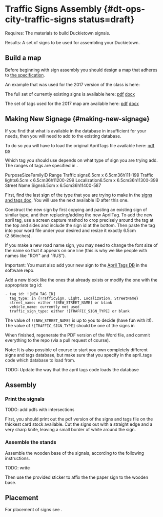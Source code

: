 # Traffic Signs Assembly {#dt-ops-city-traffic-signs status=draft}

<div class='requirements' markdown="1">

Requires: The materials to build Duckietown signals.

Results: A set of signs to be used for assembling your Duckietown.

</div>

## Build a map

Before beginning with sign assembly you should design a map that adheres to [the specification](#dt-ops-appearance-specifications).

An example that was used for the 2017 version of the class is here: [](+fall2017_info#fall2017-map)

The full set of currently existing signs is available here: [pdf](https://github.com/duckietown/Software/blob/master18/catkin_ws/src/20-indefinite-navigation/apriltags_ros/signs_and_tags/Signs_and_tags_V3.pdf) [docx](https://github.com/duckietown/Software/blob/master18/catkin_ws/src/20-indefinite-navigation/apriltags_ros/signs_and_tags/Signs_and_tags_V3.docx)

The set of tags used for the 2017 map are available here: [pdf](https://github.com/duckietown/Software/blob/master18/catkin_ws/src/20-indefinite-navigation/apriltags_ros/signs_and_tags/Signs_and_tags_2017.pdf) [docx](https://github.com/duckietown/Software/blob/master18/catkin_ws/src/20-indefinite-navigation/apriltags_ros/signs_and_tags/Signs_and_tags_2017.docx)


## Making New Signage {#making-new-signage}

If you find that what is available in the database in insufficient for your needs, then you will need to add to the existing database.


To do so you will have to load the original AprilTags file available here: [pdf](https://github.com/duckietown/Software/blob/master18/catkin_ws/src/20-indefinite-navigation/apriltags_ros/signs_and_tags/tag36h11.pdf) [ps](https://github.com/duckietown/Software/blob/master18/catkin_ws/src/20-indefinite-navigation/apriltags_ros/signs_and_tags/tag36h11.ps)


Which tag you should use depends on what type of sign you are trying add. The ranges of tags are specified in [](#tab:tag-ranges).

<col4 figure-id="tab:tag-ranges" figure-caption="April tag ID ranges">
    <span>Purpose</span><span>Size</span><span>Family</span><span>ID Range</span>
    <span>Traffic signs</span><span>6.5cm x 6.5cm</span><span>36h11</span><span>1-199</span>
    <span>Traffic lights</span><span>6.5cm x 6.5cm</span><span>36h11</span><span>200-299</span>
    <span>Localization</span><span>6.5cm x 6.5cm</span><span>36h11</span><span>300-399</span>
    <span>Street Name Signs</span><span>6.5cm x 6.5cm</span><span>36h11</span><span>400-587</span>

</col4>

First, find the last sign of the type that you are trying to make in the [signs and tags doc](https://github.com/duckietown/Software/blob/master18/catkin_ws/src/20-indefinite-navigation/apriltags_ros/signs_and_tags/Signs_and_tags_V3.docx). You will use the next available ID after this one.

Construct the new sign by first copying and pasting an existing sign of similar type, and then replacing/adding the new AprilTag. To add the new april tag, use a screen capture mathod to crop precisely around the tag at the top and sides and include the sign id at the bottom. Then paste the tag into your word file under your desired and resize it exactly 6.5cm (2.56inches).

If you make a new road name sign, you may need to change the font size of the name so that it appears on one line (this is why we like people with names like "ROY" and "RUS").

Important: You must also add your new sign to the [April Tags DB](https://github.com/duckietown/Software/blob/master18/catkin_ws/src/20-indefinite-navigation/apriltags_ros/signs_and_tags/apriltagsDB.yaml) in the software repo.

Add a new block like the ones that already exists or modify the one with the appropriate tag id:
```
- tag_id: ![NEW_TAG_ID]
  tag_type: in {TrafficSign, Light, Localization, StreetName}
  street_name: either ![NEW_STREET_NAME] or blank
  vehicle_name: currently not used
  traffic_sign_type: either ![TRAFFIC_SIGN_TYPE] or blank
```

The value of `![NEW_STREET_NAME]` is up to you to decide (have fun with it!). The value of `![TRAFFIC_SIGN_TYPE]` should be one of the signs in [](#fig:traffic-signs)

When finished, regenerate the PDF version of the Word file, and commit everything to the repo (via a pull request of course).

Note: It is also possible of course to start you own completely different signs and tags database, but make sure that you specify in the april_tags code which database to load from.

TODO: Update the way that the april tags code loads the database

## Assembly

### Print the signals

TODO: add pdfs with intersections

First, you should print out the pdf version of the signs and tags file on the thickest card stock available. Cut the signs out with a straight edge and a very sharp knife, leaving a small border of white around the sign.

### Assemble the stands

Assemble the wooden base of the signals, according to the following instructions.

TODO: write

Then use the provided sticker to affix the the paper sign to the wooden base.

## Placement

For placement of signs see [](#traffic-signs-placement).
